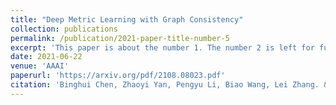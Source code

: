 ```yaml
---
title: "Deep Metric Learning with Graph Consistency"
collection: publications
permalink: /publication/2021-paper-title-number-5
excerpt: 'This paper is about the number 1. The number 2 is left for future work.'
date: 2021-06-22
venue: 'AAAI'
paperurl: 'https://arxiv.org/pdf/2108.08023.pdf'
citation: 'Binghui Chen, Zhaoyi Yan, Pengyu Li, Biao Wang, Lei Zhang. &quot;Deep Metric Learning with Graph Consistency. &quot; <i>AAAI</i>. 2021.'
---
```

